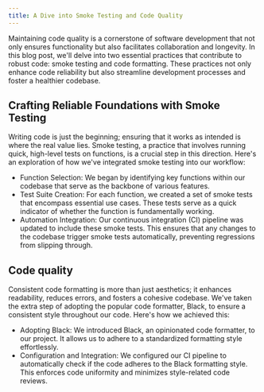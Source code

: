 ```yaml
---
title: A Dive into Smoke Testing and Code Quality
---
```

Maintaining code quality is a cornerstone of software development that not only ensures functionality but also facilitates collaboration and longevity. In this blog post, we'll delve into two essential practices that contribute to robust code: smoke testing and code formatting. These practices not only enhance code reliability but also streamline development processes and foster a healthier codebase.

## Crafting Reliable Foundations with Smoke Testing
Writing code is just the beginning; ensuring that it works as intended is where the real value lies.
Smoke testing, a practice that involves running quick, high-level tests on functions, is a crucial step in this direction.
Here's an exploration of how we've integrated smoke testing into our workflow:
- Function Selection: We began by identifying key functions within our codebase that serve as the backbone of various features.
- Test Suite Creation: For each function, we created a set of smoke tests that encompass essential use cases.
These tests serve as a quick indicator of whether the function is fundamentally working.
- Automation Integration: Our continuous integration (CI) pipeline was updated to include these smoke tests.
This ensures that any changes to the codebase trigger smoke tests automatically, preventing regressions from slipping through.

## Code quality
Consistent code formatting is more than just aesthetics; it enhances readability, reduces errors, and fosters a cohesive codebase.
We've taken the extra step of adopting the popular code formatter, Black, to ensure a consistent style throughout our code.
Here's how we achieved this:
- Adopting Black: We introduced Black, an opinionated code formatter, to our project. It allows us to adhere to a standardized formatting style effortlessly.
- Configuration and Integration: We configured our CI pipeline to automatically check if the code adheres to the Black formatting style.
This enforces code uniformity and minimizes style-related code reviews.

